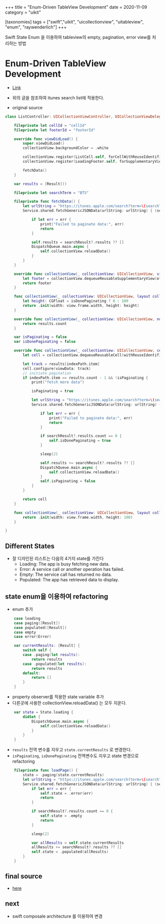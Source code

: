 +++
title = "Enum-Driven TableView Development"
date = 2020-11-09
category = "uikit"

[taxonomies]
tags = ["swift","uikit", "uicollectionview", "uitableview", "enum", "raywenderlich"]
+++

Swift State Enum 을 이용하여 tableview의 empty, pagination, error view를 처리하는 방법

<!-- more -->

# Enum-Driven TableView Development
- [Link](https://www.raywenderlich.com/5542-enum-driven-tableview-development)
- 위의 글을 참조하여 itunes search list에 적용한다. 

- original source 
```swift
class ListController: UICollectionViewController, UICollectionViewDelegateFlowLayout {

    fileprivate let cellId = "cellId"
    fileprivate let footerId = "footerId"

    override func viewDidLoad() {
        super.viewDidLoad()
        collectionView.backgroundColor = .white

        collectionView.register(ListCell.self, forCellWithReuseIdentifier: cellId)
        collectionView.register(LoadingFooter.self, forSupplementaryViewOfKind: UICollectionView.elementKindSectionFooter, withReuseIdentifier: footerId)

        fetchData()
    }

    var results = [Result]()

    fileprivate let searchTerm = "BTS"

    fileprivate func fetchData() {
        let urlString = "https://itunes.apple.com/search?term=\(searchTerm)&offset=0&limit=20"
        Service.shared.fetchGenericJSONData(urlString: urlString) { (searchResult: SearchResult?, err) in

            if let err = err {
                print("Failed to paginate data:", err)
                return
            }

            self.results = searchResult?.results ?? []
            DispatchQueue.main.async {
                self.collectionView.reloadData()
            }
        }
    }

    override func collectionView(_ collectionView: UICollectionView, viewForSupplementaryElementOfKind kind: String, at indexPath: IndexPath) -> UICollectionReusableView {
        let footer = collectionView.dequeueReusableSupplementaryView(ofKind: kind, withReuseIdentifier: footerId, for: indexPath)
        return footer
    }

    func collectionView(_ collectionView: UICollectionView, layout collectionViewLayout: UICollectionViewLayout, referenceSizeForFooterInSection section: Int) -> CGSize {
        let height: CGFloat = isDonePaginating ? 0 : 100
        return .init(width: view.frame.width, height: height)
    }

    override func collectionView(_ collectionView: UICollectionView, numberOfItemsInSection section: Int) -> Int {
        return results.count
    }

    var isPaginating = false
    var isDonePaginating = false

    override func collectionView(_ collectionView: UICollectionView, cellForItemAt indexPath: IndexPath) -> UICollectionViewCell {
        let cell = collectionView.dequeueReusableCell(withReuseIdentifier: cellId, for: indexPath) as! ListCell

        let track = results[indexPath.item]
        cell.configure(viewData: track)
        // initiate pagination
        if indexPath.item == results.count - 1 && !isPaginating {
            print("fetch more data")

            isPaginating = true

            let urlString = "https://itunes.apple.com/search?term=\(searchTerm)&offset=\(results.count)&limit=20"
            Service.shared.fetchGenericJSONData(urlString: urlString) { (searchResult: SearchResult?, err) in

                if let err = err {
                    print("Failed to paginate data:", err)
                    return
                }

                if searchResult?.results.count == 0 {
                    self.isDonePaginating = true
                }

                sleep(2)

                self.results += searchResult?.results ?? []
                DispatchQueue.main.async {
                    self.collectionView.reloadData()
                }
                self.isPaginating = false
            }
        }

        return cell
    }

    func collectionView(_ collectionView: UICollectionView, layout collectionViewLayout: UICollectionViewLayout, sizeForItemAt indexPath: IndexPath) -> CGSize {
        return .init(width: view.frame.width, height: 100)
    }

}

```

## Different States
- 잘 디자인된 리스트는 다음의 4가지 state를 가진다
	- Loading: The app is busy fetching new data.
	- Error: A service call or another operation has failed.
	- Empty: The service call has returned no data.
	- Populated: The app has retrieved data to display.

## state enum을 이용하여 refactoring
- enum 추가 
```swift
    case loading
    case paging([Result])
    case populated([Result])
    case empty
    case error(Error)

    var currentResults: [Result] {
        switch self {
        case .paging(let results):
            return results
        case .populated(let results):
            return results
        default:
            return []
        }
    }

```

- property observer를 적용한 state variable 추가 
- 다른곳에 사용한 collectionView.reloadData() 는 모두 지운다.
```swift
    var state = State.loading {
        didSet {
            DispatchQueue.main.async {
                self.collectionView.reloadData()
            }
        }
    }

```

- `results` 전역 변수를 지우고 `state.currentResults` 로 변경한다. 
- `isPaginating`, `isDonePaginating` 전역변수도 지우고 state 변경으로 refactoring

```swift
    fileprivate func loadPage() {
        state = .paging(state.currentResults)
        let urlString = "https://itunes.apple.com/search?term=\(searchTerm)&offset=\(state.currentResults.count)&limit=20"
        Service.shared.fetchGenericJSONData(urlString: urlString) { (searchResult: SearchResult?, err) in
            if let err = err {
                self.state = .error(err)
                return
            }

            if searchResult?.results.count == 0 {
                self.state = .empty
                return
            }

            sleep(2)

            var allResults = self.state.currentResults
            allResults += searchResult?.results ?? []
            self.state = .populated(allResults)
        }
    }
```

## final source 
 - [here](https://github.com/wonkwh/BlogShowcase/blob/develop/BlogShowcase/BlogShowcase/showcase/EnumListController.swift)

## next 
 - swift composale architecture 를 이용하여 변경 
